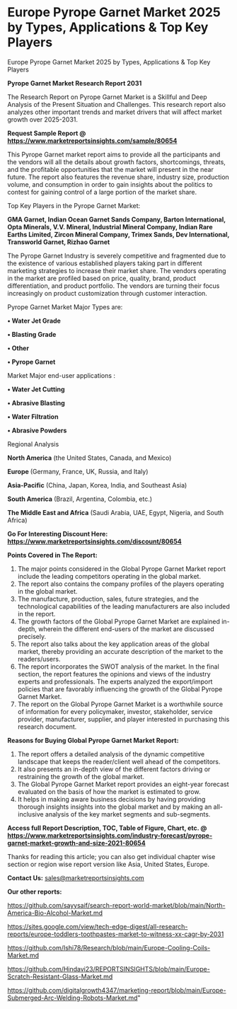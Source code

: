# Europe Pyrope Garnet Market 2025 by Types, Applications & Top Key Players
Europe Pyrope Garnet Market 2025 by Types, Applications & Top Key Players

<strong>Pyrope Garnet Market Research Report 2031</strong>

The Research Report on Pyrope Garnet Market is a Skillful and Deep Analysis of the Present Situation and Challenges. This research report also analyzes other important trends and market drivers that will affect market growth over 2025-2031.

<strong>Request Sample Report @ <a href=https://www.marketreportsinsights.com/sample/80654>https://www.marketreportsinsights.com/sample/80654</a></strong>

This Pyrope Garnet market report aims to provide all the participants and the vendors will all the details about growth factors, shortcomings, threats, and the profitable opportunities that the market will present in the near future. The report also features the revenue share, industry size, production volume, and consumption in order to gain insights about the politics to contest for gaining control of a large portion of the market share.

Top Key Players in the Pyrope Garnet Market:

<strong>GMA Garnet, Indian Ocean Garnet Sands Company, Barton International, Opta Minerals, V.V. Mineral, Industrial Mineral Company, Indian Rare Earths Limited, Zircon Mineral Company, Trimex Sands, Dev International, Transworld Garnet, Rizhao Garnet</strong>

The Pyrope Garnet Industry is severely competitive and fragmented due to the existence of various established players taking part in different marketing strategies to increase their market share. The vendors operating in the market are profiled based on price, quality, brand, product differentiation, and product portfolio. The vendors are turning their focus increasingly on product customization through customer interaction.

Pyrope Garnet Market Major Types are:

<strong>• Water Jet Grade

• Blasting Grade

• Other

• Pyrope Garnet</strong>

Market Major end-user applications :

<strong>• Water Jet Cutting

• Abrasive Blasting

• Water Filtration

• Abrasive Powders</strong>

Regional Analysis

</u><strong><b>North America</b></strong> (the United States, Canada, and Mexico)

<strong><b>Europe </b></strong>(Germany, France, UK, Russia, and Italy)

<strong><b>Asia-Pacific</b></strong> (China, Japan, Korea, India, and Southeast Asia)

<strong><b>South America</b></strong> (Brazil, Argentina, Colombia, etc.)

<strong><b>The Middle East and Africa</b></strong> (Saudi Arabia, UAE, Egypt, Nigeria, and South Africa)

<strong>Go For Interesting Discount Here: <a href=https://www.marketreportsinsights.com/discount/80654>https://www.marketreportsinsights.com/discount/80654</a></strong>

<strong>Points Covered in The Report:</strong>
<ol>
  <li>The major points considered in the Global Pyrope Garnet Market report include the leading competitors operating in the global market.</li>
  <li>The report also contains the company profiles of the players operating in the global market.</li>
  <li>The manufacture, production, sales, future strategies, and the technological capabilities of the leading manufacturers are also included in the report.</li>
  <li>The growth factors of the Global Pyrope Garnet Market are explained in-depth, wherein the different end-users of the market are discussed precisely.</li>
  <li>The report also talks about the key application areas of the global market, thereby providing an accurate description of the market to the readers/users.</li>
  <li>The report incorporates the SWOT analysis of the market. In the final section, the report features the opinions and views of the industry experts and professionals. The experts analyzed the export/import policies that are favorably influencing the growth of the Global Pyrope Garnet Market.</li>
  <li>The report on the Global Pyrope Garnet Market is a worthwhile source of information for every policymaker, investor, stakeholder, service provider, manufacturer, supplier, and player interested in purchasing this research document.</li>
</ol>
<strong>Reasons for Buying Global Pyrope Garnet Market Report:</strong>

<ol>
  <li>The report offers a detailed analysis of the dynamic competitive landscape that keeps the reader/client well ahead of the competitors.</li>
  <li>It also presents an in-depth view of the different factors driving or restraining the growth of the global market.</li>
  <li>The Global Pyrope Garnet Market report provides an eight-year forecast evaluated on the basis of how the market is estimated to grow.</li>
  <li>It helps in making aware business decisions by having providing thorough insights insights into the global market and by making an all-inclusive analysis of the key market segments and sub-segments.</li>
</ol>
<strong>Access full Report Description, TOC, Table of Figure, Chart, etc. @ <a href=https://www.marketreportsinsights.com/industry-forecast/pyrope-garnet-market-growth-and-size-2021-80654>https://www.marketreportsinsights.com/industry-forecast/pyrope-garnet-market-growth-and-size-2021-80654</a></strong>


Thanks for reading this article; you can also get individual chapter wise section or region wise report version like Asia, United States, Europe.

<strong>Contact Us:</strong>
sales@marketreportsinsights.com

<strong>Our other reports:</strong>

<a href=https://github.com/sayysaif/search-report-world-market/blob/main/North-America-Bio-Alcohol-Market.md>https://github.com/sayysaif/search-report-world-market/blob/main/North-America-Bio-Alcohol-Market.md</a>

<a href=https://sites.google.com/view/tech-edge-digest/all-research-reports/europe-toddlers-toothpastes-market-to-witness-xx-cagr-by-2031>https://sites.google.com/view/tech-edge-digest/all-research-reports/europe-toddlers-toothpastes-market-to-witness-xx-cagr-by-2031</a>

<a href=https://github.com/Ishi78/Research/blob/main/Europe-Cooling-Coils-Market.md>https://github.com/Ishi78/Research/blob/main/Europe-Cooling-Coils-Market.md</a>

<a href=https://github.com/Hindavi23/REPORTSINSIGHTS/blob/main/Europe-Scratch-Resistant-Glass-Market.md>https://github.com/Hindavi23/REPORTSINSIGHTS/blob/main/Europe-Scratch-Resistant-Glass-Market.md</a>

<a href=https://github.com/digitalgrowth4347/marketing-report/blob/main/Europe-Submerged-Arc-Welding-Robots-Market.md>https://github.com/digitalgrowth4347/marketing-report/blob/main/Europe-Submerged-Arc-Welding-Robots-Market.md</a>"
